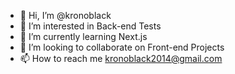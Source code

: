 - 👋 Hi, I’m @kronoblack
- 👀 I’m interested in Back-end Tests
- 🌱 I’m currently learning Next.js
- 💞️ I’m looking to collaborate on Front-end Projects
- 📫 How to reach me kronoblack2014@gmail.com

